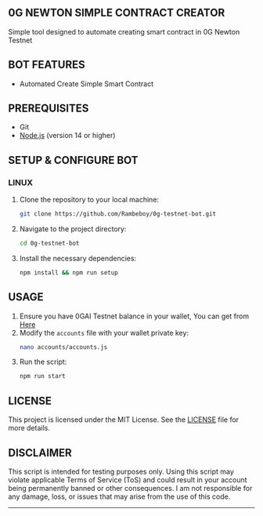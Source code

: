 ## 0G NEWTON SIMPLE CONTRACT CREATOR

Simple tool designed to automate creating smart contract in 0G Newton Testnet

## BOT FEATURES

- Automated Create Simple Smart Contract

## PREREQUISITES
- Git
- [Node.js](https://nodejs.org/) (version 14 or higher)

## SETUP & CONFIGURE BOT
### LINUX

1. Clone the repository to your local machine:
   ```bash
   git clone https://github.com/Rambeboy/0g-testnet-bot.git
   ```
2. Navigate to the project directory:
   ```bash
   cd 0g-testnet-bot
   ```
4. Install the necessary dependencies:
   ```bash
   npm install && npm run setup
   ```

## USAGE

1. Ensure you have 0GAI Testnet balance in your wallet, You can get from [Here](https://hub.0g.ai/faucet)
2. Modify the `accounts` file with your wallet private key:
   ```bash
   nano accounts/accounts.js
   ```
3. Run the script:
   ```bash
   npm run start
   ```

## LICENSE 

This project is licensed under the MIT License. See the [LICENSE](LICENSE) file for more details.

## DISCLAIMER

This script is intended for testing purposes only. Using this script may violate applicable Terms of Service (ToS) and could result in your account being permanently banned or other consequences. I am not responsible for any damage, loss, or issues that may arise from the use of this code.

---
